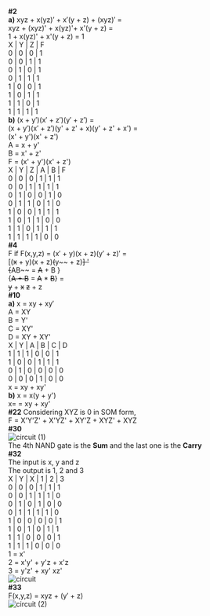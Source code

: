 **#2** \
**a)** xyz + x(yz)′ + x′(y + z) + (xyz)′ = \
xyz + (xyz)' + x(yz)'+ x'(y + z) = \
1 + x(yz)' + x'(y + z) = 1 \
X | Y | Z | F \
0 | 0 | 0 | 1 \
0 | 0 | 1 | 1 \
0 | 1 | 0 | 1 \
0 | 1 | 1 | 1 \
1 | 0 | 0 | 1 \
1 | 0 | 1 | 1 \
1 | 1 | 0 | 1 \
1 | 1 | 1 | 1 \
**b)** (x + y′)(x′ + z′)(y′ + z′) = \
(x + y′)(x′ + z′)(y' + z' + x)(y' + z' + x') = \
(x' + y')(x' + z') \
A = x + y' \
B = x' + z' \
F = (x' + y')(x' + z') \
X | Y | Z | A | B | F \
0 | 0 | 0 | 1 | 1 | 1 \
0 | 0 | 1 | 1 | 1 | 1 \
0 | 1 | 0 | 0 | 1 | 0 \
0 | 1 | 1 | 0 | 1 | 0 \
1 | 0 | 0 | 1 | 1 | 1 \
1 | 0 | 1 | 1 | 0 | 0 \
1 | 1 | 0 | 1 | 1 | 1 \
1 | 1 | 1 | 1 | 0 | 0 \
**#4** \
F if F(x,y,z) = (x′ + y)(x + z)(y′ + z)′ = \
[(~~x~~ + y)(x + z)~~(~~y~~ + z)~~] ' \
{~~AB~~ = ~~A~~ + B } \
{~~A + B~~ = ~~A~~ * ~~B~~} = \
~~y~~ + ~~x~~ ~~z~~ + z \
**#10** \
**a)** x = xy + xy′ \
A = XY \
B = Y' \
C = XY' \
D = XY + XY' \
X | Y | A | B | C | D \
1 | 1 | 1 | 0 | 0 | 1 \
1 | 0 | 0 | 1 | 1 | 1 \
0 | 1 | 0 | 0 | 0 | 0 \
0 | 0 | 0 | 1 | 0 | 0 \
x = xy + xy' \
**b)**  x = x(y + y') \
x= = xy + xy' \
**#22** Considering XYZ is 0 in SOM form, \
F = X'Y'Z' + X'YZ' + XY'Z + XYZ' + XYZ \
**#30** \
![circuit (1)](https://user-images.githubusercontent.com/12502053/116829999-693c1280-ab75-11eb-8e2a-82cc35163a7f.png) \
The 4th NAND gate is the **Sum** and the last one is the **Carry** \
**#32** \
The input is x, y and z \
The output is 1, 2 and 3 \
X | Y | X | 1 | 2 | 3 \
0 | 0 | 0 | 1 | 1 | 1 \
0 | 0 | 1 | 1 | 1 | 0 \
0 | 1 | 0 | 1 | 0 | 0 \
0 | 1 | 1 | 1 | 1 | 0 \
1 | 0 | 0 | 0 | 0 | 1 \
1 | 0 | 1 | 0 | 1 | 1 \
1 | 1 | 0 | 0 | 0 | 1 \
1 | 1 | 1 | 0 | 0 | 0 \
1 = x' \
2 = x'y' + y'z + x'z \
3 = y'z' + xy' xz' \
![circuit](https://user-images.githubusercontent.com/12502053/116830143-0e56eb00-ab76-11eb-8dfe-102e4071916c.png) \
**#33** \
F(x,y,z) = xyz + (y′ + z) \
![circuit (2)](https://user-images.githubusercontent.com/12502053/116830560-149a9680-ab79-11eb-8978-81289a9ef75a.png)
